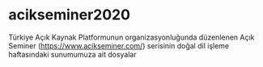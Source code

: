 # acikseminer2020
Türkiye Açık Kaynak Platformunun organizasyonluğunda düzenlenen Açık Seminer (https://www.acikseminer.com/) serisinin doğal dil işleme haftasındaki sunumumuza ait dosyalar
